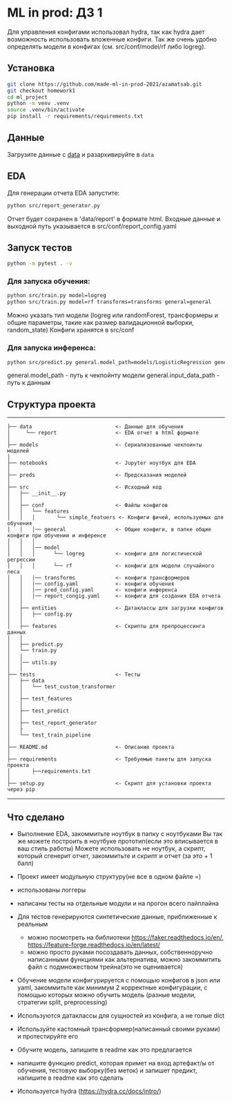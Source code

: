 # ML in prod: ДЗ 1

Для управления конфигами использовал hydra, так как hydra дает возможность использовать вложенные конфиги. Так же очень удобно определять модели в конфигах (см. src/conf/model/rf либо logreg).

## Установка

```bash
git clone https://github.com/made-ml-in-prod-2021/azamatsab.git
git checkout homework1
cd ml_project
python -m venv .venv
source .venv/bin/activate
pip install -r requirements/requirements.txt
```

## Данные

Загрузите данные с [data](https://www.kaggle.com/ronitf/heart-disease-uci) и разархивируйте в `data`

## EDA

Для генерации отчета EDA запустите: 

```bash
python src/report_generator.py
```

 Отчет будет сохранен в 'data/report' в формате html. Входные данные и выходной путь указывается в src/conf/report_config.yaml

## Запуск тестов

```bash
python -m pytest . -v
```

### Для запуска обучения: 

```bash
python src/train.py model=logreg
python src/train.py model=rf transforms=transforms general=general
```
Можно указать тип модели (logreg или randomForest, трансформеры и общие параметры, такие как размер валидационной выборки, random_state)
Конфиги хранятся в src/conf

### Для запуска инференса:
```bash
python src/predict.py general.model_path=models/LogisticRegression general.input_data_path=data/heart.csv
```
general.model_path - путь к чекпойнту модели
general.input_data_path - путь к данным

## Структура проекта
------------
    ├── data                           <- Данные для обучения
    │     └── report                   <- EDA отчет в html формате
    │
    ├── models                         <- Сериализованные чекпоинты моделей
    │
    ├── notebooks                      <- Jupyter ноутбук для EDA
    │
    ├── preds                          <- Предсказания моделей
    │
    ├── src                            <- Исходный код
    │   ├── __init__.py     
    │   │
    │   ├── conf                       <- Файлы конфигов
    │   │   └── features
    │   │   │       └── simple_featuers <- Конфиги фичей, используемых для обучения
    │   │   │── general                <- Общие конфиги, в папке общие конфиги при обучении и инференсе
    │   │   │
    │   │   │── model
    │   │   │      └── logreg          <- конфиги для логистической регрессии
    │   │   │      └── rf              <- конфиги для модели случайного леса
    │   │   |── transforms             <- конфиги трансформеров
    │   │   |── config.yaml            <- конфиги обучения
    │   │   |── pred_config.yaml       <- конфиги инференса
    │   │   |── report_congig.yaml     <- конфиги для создания EDA отчета
    │   │
    │   ├── entities                   <- Датаклассы для загрузки конфигов
    │   │   ├── config.py    
    │   │
    │   ├── features                   <- Скрипты для препроцессинга данных
    │   │
    │   ├── predict.py
    │   └── train.py
    │   │
    │   │── utils.py
    │   │
    ├── tests                          <- Тесты
    │   ├── data
    │   │   └── test_custom_transformer
    │   │
    │   ├── test_features
    │   │
    │   ├── test_predict
    │   │
    │   ├── test_report_generator
    │   ├
    │   └── test_train_pipeline
    │
    ├── README.md                      <- Описание проекта
    │
    ├── requirements                   <- Требуемые пакеты для запуска проекта 
    │       ├──requirements.txt
    │
    ├── setup.py                       <- Скрипт для установки проекта через pip

------------

## Что сделано

- Выполнение EDA, закоммитьте ноутбук в папку с ноутбуками
Вы так же можете построить в ноутбуке прототип(если это вписывается в ваш стиль работы)
Можете использовать не ноутбук, а скрипт, который сгенерит отчет, закоммитьте и скрипт и отчет (за это + 1 балл)

- Проект имеет модульную структуру(не все в одном файле =)

- использованы логгеры

- написаны тесты на отдельные модули и на прогон всего пайплайна

- Для тестов генерируются синтетические данные, приближенные к реальным 
    - можно посмотреть на библиотеки https://faker.readthedocs.io/en/, https://feature-forge.readthedocs.io/en/latest/
    - можно просто руками посоздавать данных, собственноручно написанными функциями
    как альтернатива, можно закоммитить файл с подмножеством трейна(это не оценивается) 

- Обучение модели конфигурируется с помощью конфигов в json или yaml, закоммитьте как минимум 2 корректные конфигурации, с помощью которых можно обучить модель (разные модели, стратегии split, preprocessing)

- Используются датаклассы для сущностей из конфига, а не голые dict

- Используйте кастомный трансформер(написанный своими руками) и протестируйте его

- Обучите модель, запишите в readme как это предлагается

- напишите функцию predict, которая примет на вход артефакт/ы от обучения, тестовую выборку(без меток) и запишет предикт, напишите в readme как это сделать 

- Используется hydra  (https://hydra.cc/docs/intro/)
